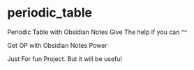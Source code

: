 # periodic_table
Periodic Table with Obsidian Notes
Give The help if you can ^^

Get OP with Obsidian Notes Power

Just For fun Project. But it will be useful
